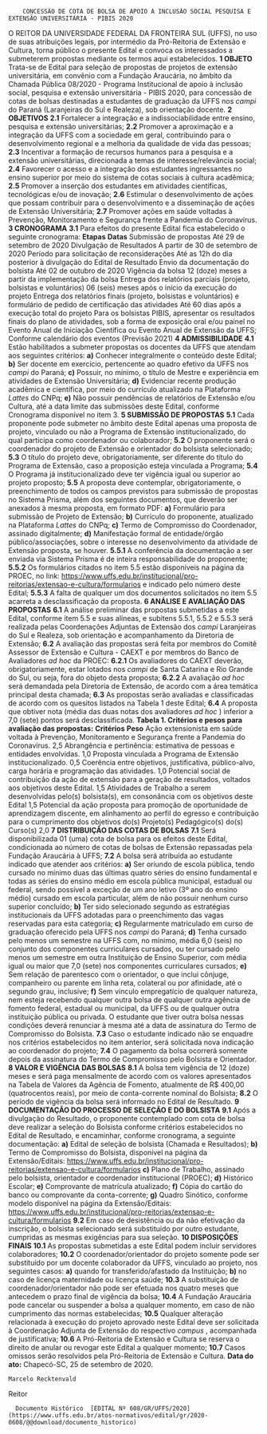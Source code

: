         CONCESSÃO DE COTA DE BOLSA DE APOIO À INCLUSÃO SOCIAL PESQUISA E EXTENSÃO UNIVERSITÁRIA - PIBIS 2020  

 O REITOR DA UNIVERSIDADE FEDERAL DA FRONTEIRA SUL (UFFS), no uso de suas atribuições legais, por intermédio da Pró-Reitoria de Extensão e Cultura, torna público o presente Edital e convoca os interessados a submeterem propostas mediante os termos aqui estabelecidos.  **1 OBJETO** Trata-se de Edital para seleção de propostas de projetos de extensão universitária, em convênio com a Fundação Araucária, no âmbito da Chamada Pública 08/2020 - Programa Institucional de apoio à inclusão social, pesquisa e extensão universitária - PIBIS 2020, para concessão de cotas de bolsas destinadas a estudantes de graduação da UFFS nos *campi* do Paraná (Laranjeiras do Sul e Realeza), sob orientação docente.  **2 OBJETIVOS** **2.1**  Fortalecer a integração e a indissociabilidade entre ensino, pesquisa e extensão universitárias; **2.2**  Promover a aproximação e a integração da UFFS com a sociedade em geral, contribuindo para o desenvolvimento regional e a melhoria da qualidade de vida das pessoas; **2.3**  Incentivar a formação de recursos humanos para a pesquisa e a extensão universitárias, direcionada a temas de interesse/relevância social; **2.4**  Favorecer o acesso e a integração dos estudantes ingressantes no ensino superior por meio do sistema de cotas sociais à cultura acadêmica; **2.5**  Promover a inserção dos estudantes em atividades científicas, tecnológicas e/ou de inovação;  **2.6**  Estimular o desenvolvimento de ações que possam contribuir para o desenvolvimento e a disseminação de ações de Extensão Universitária; **2.7**  Promover ações em saúde voltadas à Prevenção, Monitoramento e Segurança frente a Pandemia do Coronavírus.  **3 CRONOGRAMA** **3.1**  Para efeitos do presente Edital fica estabelecido o seguinte cronograma:     **Etapas**   **Datas**     Submissão de propostas   Até 29 de setembro de 2020    Divulgação de Resultados  A partir de 30 de setembro de 2020     Período para solicitação de reconsiderações   Até as 12h do dia posterior à divulgação do Edital de Resultado     Envio da documentação do bolsista   Até 02 de outubro de 2020     Vigência da bolsa   12 (doze) meses a partir da implementação da bolsa     Entrega dos relatórios parciais (projeto, bolsistas e voluntários)   06 (seis) meses após o início da execução do projeto     Entrega dos relatórios finais (projeto, bolsistas e voluntários) e formulário de pedido de certificação das atividades   Até 60 dias após a execução total do projeto     Para os bolsistas PIBIS, apresentar os resultados finais do plano de atividades, sob a forma de exposição oral e/ou painel no Evento Anual de Iniciação Científica ou Evento Anual de Extensão da UFFS;   Conforme calendário dos eventos (Previsão 2021)      **4 ADMISSIBILIDADE** **4.1**  Estão habilitados a submeter propostas os docentes da UFFS que atendam aos seguintes critérios: **a)**  Conhecer integralmente o conteúdo deste Edital; **b)**  Ser docente em exercício, pertencente ao quadro efetivo da UFFS nos *campi*  do Paraná; **c)**  Possuir, no mínimo, o título de Mestre e experiência em atividades de Extensão Universitária; **d)**  Evidenciar recente produção acadêmica e científica, por meio do currículo atualizado na Plataforma *Lattes* do CNPq; **e)**  Não possuir pendências de relatórios de Extensão e/ou Cultura, até a data limite das submissões deste Edital, conforme Cronograma disponível no item 3.  **5 SUBMISSÃO DE PROPOSTAS** **5.1**  Cada proponente pode submeter no âmbito deste Edital apenas uma proposta de projeto, vinculado ou não a Programa de Extensão institucionalizado, do qual participa como coordenador ou colaborador; **5.2**  O proponente será o coordenador do projeto de Extensão e orientador do bolsista selecionado; **5.3**  O título do projeto deve, obrigatoriamente, ser diferente do título do Programa de Extensão, caso a proposição esteja vinculada a Programa; **5.4**  O Programa já institucionalizado deve ter vigência igual ou superior ao projeto proposto; **5.5**  A proposta deve contemplar, obrigatoriamente, o preenchimento de todos os campos previstos para submissão de propostas no Sistema Prisma, além dos seguintes documentos, que deverão ser anexados à mesma proposta, em formato PDF: **a)**  Formulário para submissão de Projeto de Extensão; **b)**  Currículo do proponente, atualizado na Plataforma *Lattes*  do CNPq; **c)**  Termo de Compromisso do Coordenador, assinado digitalmente; **d)**  Manifestação formal de entidade/órgão público/associações, sobre o interesse no desenvolvimento da atividade de Extensão proposta, se houver. **5.5.1**  A conferência da documentação a ser enviada via Sistema Prisma é de inteira responsabilidade do proponente; **5.5.2**  Os formulários citados no item 5.5 estão disponíveis na página da PROEC, no link: <https://www.uffs.edu.br/institucional/pro-reitorias/extensao-e-cultura/formularios> e indicado pelo número deste Edital; **5.5.3**  A falta de qualquer um dos documentos solicitados no item 5.5 acarreta a desclassificação da proposta.  **6 ANÁLISE E AVALIAÇÃO DAS PROPOSTAS** **6.1**  A análise preliminar das propostas submetidas a este Edital, conforme item 5.5 e suas alíneas, e subitens 5.5.1, 5.5.2 e 5.5.3 será realizada pelas Coordenações Adjuntas de Extensão dos *campi* Laranjeiras do Sul e Realeza, sob orientação e acompanhamento da Diretoria de Extensão; **6.2**  A avaliação das propostas será feita por membros do Comitê Assessor de Extensão e Cultura - CAEXT e por membros do Banco de Avaliadores *ad hoc* da PROEC: **6.2.1**  Os avaliadores do CAEXT deverão, obrigatoriamente, estar lotados nos *campi* de Santa Catarina e Rio Grande do Sul, ou seja, fora do objeto desta proposta; **6.2.2**  A avaliação *ad hoc* será demandada pela Diretoria de Extensão, de acordo com a área temática principal desta chamada; **6.3**  As propostas serão avaliadas e classificadas de acordo com os quesitos listados na Tabela 1 deste Edital; **6.4**  A proposta que obtiver nota (média das duas notas dos avaliadores *ad hoc* ) inferior a 7,0 (sete) pontos será desclassificada. **Tabela 1. Critérios e pesos para avaliação das propostas:**      **Critérios**   **Peso**     Ação extensionista em saúde voltada à Prevenção, Monitoramento e Segurança frente a Pandemia do Coronavírus.   2,5     Abrangência e pertinência: estimativa de pessoas e entidades envolvidas.   1,0     Proposta vinculada a Programa de Extensão institucionalizado.   0,5     Coerência entre objetivos, justificativa, público-alvo, carga horária e programação das atividades.   1,0     Potencial social de contribuição da ação de extensão para a geração de resultados, voltados aos objetivos deste Edital.   1,5     Atividades de Trabalho a serem desenvolvidas pelo(s) bolsista(s), em consonância com os objetivos deste Edital   1,5     Potencial da ação proposta para promoção de oportunidade de aprendizagem discente, em alinhamento ao perfil do egresso e contribuição para o cumprimento dos objetivos do(s) Projeto(s) Pedagógico(s) do(s) Curso(s)   2,0      **7 DISTRIBUIÇÃO DAS COTAS DE BOLSAS** **7.1**  Será disponibilizada 01 (uma) cota de bolsa para os efeitos deste Edital, condicionada ao número de cotas de bolsas de Extensão repassadas pela Fundação Araucária à UFFS; **7.2**  A bolsa será atribuída ao estudante indicado que atender aos critérios: **a)**  Ser oriundo de escola pública, tendo cursado no mínimo duas das últimas quatro séries do ensino fundamental e todas as séries do ensino médio em escola pública municipal, estadual ou federal, sendo possível a exceção de um ano letivo (3º ano do ensino médio) cursado em escola particular, além de não possuir nenhum curso superior concluído; **b)**  Ter sido selecionado segundo as estratégias institucionais da UFFS adotadas para o preenchimento das vagas reservadas para esta categoria; **c)**  Regularmente matriculado em curso de graduação oferecido pela UFFS nos *campi* do Paraná; **d)**  Tenha cursado pelo menos um semestre na UFFS com, no mínimo, média 6,0 (seis) no conjunto dos componentes curriculares cursados, ou ter cursado pelo menos um semestre em outra Instituição de Ensino Superior, com média igual ou maior que 7,0 (sete) nos componentes curriculares cursados; **e)**  Sem relação de parentesco com o orientador, o que inclui cônjuge, companheiro ou parente em linha reta, colateral ou por afinidade, até o segundo grau, inclusive; **f)**  Sem vínculo empregatício de qualquer natureza, nem esteja recebendo qualquer outra bolsa de qualquer outra agência de fomento federal, estadual ou municipal, da UFFS ou de qualquer outra instituição pública ou privada. O estudante que tiver outra bolsa nessas condições deverá renunciar à mesma até a data de assinatura do Termo de Compromisso do Bolsista. **7.3**  Caso o estudante indicado não se enquadre nos critérios estabelecidos no item anterior, será solicitada nova indicação ao coordenador do projeto; **7.4**  O pagamento da bolsa ocorrerá somente depois da assinatura do Termo de Compromisso pelo Bolsista e Orientador.  **8 VALOR E VIGÊNCIA DAS BOLSAS** **8.1**  A bolsa tem vigência de 12 (doze) meses e será paga mensalmente de acordo com os valores apresentados na Tabela de Valores da Agência de Fomento, atualmente de R$ 400,00 (quatrocentos reais), por meio de conta-corrente nominal do Bolsista; **8.2**  O período de vigência da bolsa será informado no Edital de Resultado.  **9 DOCUMENTAÇÃO DO PROCESSO DE SELEÇÃO E DO BOLSISTA** **9.1**  Após a divulgação do Resultado, o proponente contemplado com cota de bolsa deve realizar a seleção do Bolsista conforme critérios estabelecidos no Edital de Resultado, e encaminhar, conforme cronograma, a seguinte documentação: **a)**  Edital de seleção de bolsista (Chamada e Resultados); **b)**  Termo de Compromisso do Bolsista, disponível na página da Extensão/Editais: <https://www.uffs.edu.br/institucional/pro-reitorias/extensao-e-cultura/formularios> **c)**  Plano de Trabalho, assinado pelo bolsista, orientador e coordenador institucional (PROEC); **d)**  Histórico Escolar; **e)**  Comprovante de matrícula atualizado; **f)**  Cópia do cartão do banco ou comprovante da conta-corrente; **g)**  Quadro Sinótico, conforme modelo disponível na página da Extensão/Editais: <https://www.uffs.edu.br/institucional/pro-reitorias/extensao-e-cultura/formularios> **9.2**  Em caso de desistência ou da não efetivação da inscrição, o bolsista selecionado será substituído por outro estudante, cumpridas as mesmas exigências para sua seleção.  **10 DISPOSIÇÕES FINAIS** **10.1**  As propostas submetidas a este Edital podem incluir servidores colaboradores; **10.2**  O coordenador/orientador do projeto somente pode ser substituído por um docente colaborador da UFFS, vinculado ao projeto, nos seguintes casos: **a)**  quando for transferido/afastado da Instituição; **b)**  no caso de licença maternidade ou licença saúde; **10.3**  A substituição de coordenador/orientador não pode ser efetuada nos quatro meses que antecedem o prazo final de vigência da bolsa; **10.4**  A Fundação Araucária pode cancelar ou suspender a bolsa a qualquer momento, em caso de não cumprimento das normas estabelecidas; **10.5**  Qualquer alteração relacionada à execução do projeto aprovado neste Edital deve ser solicitada à Coordenação Adjunta de Extensão do respectivo *campus* , acompanhada de justificativa; **10.6**  A Pró-Reitoria de Extensão e Cultura se reserva o direito de anular ou revogar este Edital a qualquer momento; **10.7**  Casos omissos serão resolvidos pela Pró-Reitoria de Extensão e Cultura.        **Data do ato:** Chapecó-SC, 25 de setembro de 2020.   
 

    Marcelo Recktenvald   
 Reitor 

      Documento Histórico  [EDITAL Nº 608/GR/UFFS/2020](https://www.uffs.edu.br/atos-normativos/edital/gr/2020-0608/@@download/documento_historico)     
      